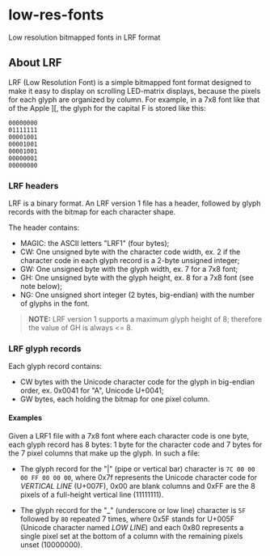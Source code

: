 # low-res-fonts
Low resolution bitmapped fonts in LRF format

## About LRF

LRF (Low Resolution Font) is a simple bitmapped font format designed to make it easy to display on scrolling LED-matrix displays, because the pixels for each glyph are organized by column. For example, in a 7x8 font like that of the Apple ][, the glyph for the capital F is stored like this:

```
00000000
01111111
00001001
00001001
00001001
00000001
00000000
```

### LRF headers

LRF is a binary format. An LRF version 1 file has a header, followed by glyph records with the bitmap for each character shape.

The header contains:

- MAGIC: the ASCII letters "LRF1" (four bytes);
- CW: One unsigned byte with the character code width, ex. 2 if the character code in each glyph record is a 2-byte unsigned integer;
- GW: One unsigned byte with the glyph width, ex. 7 for a 7x8 font;
- GH: One unsigned byte with the glyph height, ex. 8 for a 7x8 font (see note below);
- NG: One unsigned short integer (2 bytes, big-endian) with the number of glyphs in the font.

> **NOTE:** LRF version 1 supports a maximum glyph height of 8;
> therefore the value of GH is always <= 8.

### LRF glyph records

Each glyph record contains:

- CW bytes with the Unicode character code for the glyph in big-endian order, ex. 0x0041 for "A", Unicode U+0041;
- GW bytes, each holding the bitmap for one pixel column.

#### Examples

Given a LRF1 file with a 7x8 font where each character code is one byte, each glyph record has 8 bytes: 1 byte for the character code and 7 bytes for the 7 pixel columns that make up the glyph. In such a file:

- The glyph record for the "|" (pipe or vertical bar) character is `7C 00 00 00 FF 00 00 00`, where 0x7f represents the Unicode character code for _VERTICAL LINE_ (U+007F), 0x00 are blank columns and 0xFF are the 8 pixels of a full-height vertical line (11111111).

- The glyph record for the "\_" (underscore or low line) character is `5F` followed by `80` repeated 7 times, where 0x5F stands for U+005F (Unicode character named _LOW LINE_) and each 0x80 represents a single pixel set at the bottom of a column with the remaining pixels unset (10000000).
